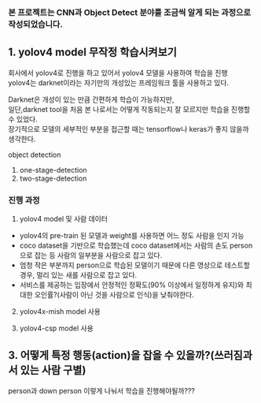 ### 본 프로젝트는 CNN과 Object Detect 분야를 조금씩 알게 되는 과정으로 작성되었습니다.

## 1. yolov4 model 무작정 학습시켜보기
회사에서 yolov4로 진행을 하고 있어서 yolov4 모델을 사용하여 학습을 진행<br/>
yolov4는 darknet이라는 자기만의 개성있는 프레임워크 툴을 사용하고 있다.<br/>

Darknet은 개성이 있는 만큼 간편하게 학습이 가능하지만,<br/>
일단,darknet tool을 처음 본 나로서는 어떻게 작동되는지 잘 모르지만 학습을 진행할 수 있었다.<br/>
장기적으로 모델의 세부적인 부분을 접근할 때는 tensorflow나 keras가 좋지 않을까 생각한다.

object detection
1. one-stage-detection
2. two-stage-detection


### 진행 과정
1. yolov4 model 및 사람 데이터 
- yolov4의 pre-train 된 모델과 weight를 사용하면 어느 정도 사람을 인지 가능
- coco dataset을 기반으로 학습했는데 coco dataset에서는 사람의 손도 person으로 잡는 등 사람의 일부분을 사람으로 잡고 있다.
- 엄청 작은 부분까지 person으로 학습된 모델이기 때문에 다른 영상으로 테스트할 경우, 멀리 있는 새를 사람으로 잡고 있다.
- 서비스를 제공하는 입장에서 안정적인 정확도(90% 이상에서 일정하게 유지)와 최대한 오인률?(사람이 아닌 것을 사람으로 인식)을 낮춰야한다.

2. yolov4x-mish model 사용


3. yolov4-csp model 사용



## 3. 어떻게 특정 행동(action)을 잡을 수 있을까?(쓰러짐과 서 있는 사람 구별)
person과 down person 이렇게 나눠서 학습을 진행해야될까???
